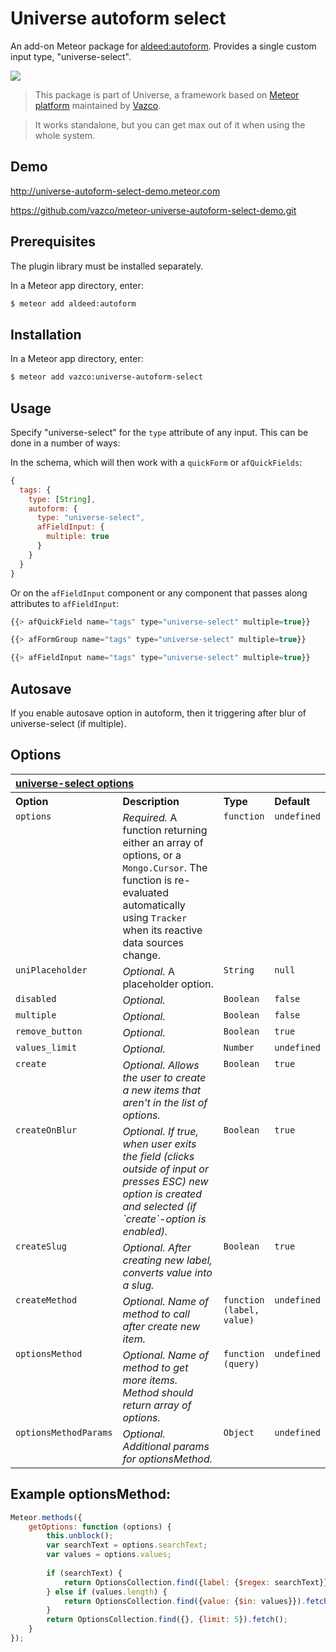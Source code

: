Universe autoform select
=========================

An add-on Meteor package for [aldeed:autoform](https://github.com/aldeed/meteor-autoform). Provides a single custom input type, "universe-select".

<a href="http://unicms.io"><img src="http://unicms.io/banners/standalone.png" /></a>

> This package is part of Universe, a framework based on [Meteor platform](http://meteor.com)
maintained by [Vazco](http://www.vazco.eu).

> It works standalone, but you can get max out of it when using the whole system.

## Demo
http://universe-autoform-select-demo.meteor.com

https://github.com/vazco/meteor-universe-autoform-select-demo.git


## Prerequisites

The plugin library must be installed separately.

In a Meteor app directory, enter:

```bash
$ meteor add aldeed:autoform
```

## Installation

In a Meteor app directory, enter:

```bash
$ meteor add vazco:universe-autoform-select
```

## Usage

Specify "universe-select" for the `type` attribute of any input. This can be done in a number of ways:

In the schema, which will then work with a `quickForm` or `afQuickFields`:

```js
{
  tags: {
    type: [String],
    autoform: {
      type: "universe-select",
      afFieldInput: {
        multiple: true
      }
    }
  }
}
```

Or on the `afFieldInput` component or any component that passes along attributes to `afFieldInput`:

```js
{{> afQuickField name="tags" type="universe-select" multiple=true}}

{{> afFormGroup name="tags" type="universe-select" multiple=true}}

{{> afFieldInput name="tags" type="universe-select" multiple=true}}
```

## Autosave

If you enable autosave option in autoform, then it triggering after blur of universe-select (if multiple).

## Options



<table width="100%">
	<tr>
		<th valign="top" colspan="4" align="left"><a href="#general" name="general">universe-select options</a></th>
	</tr>
	<tr>
		<th valign="top" width="120px" align="left">Option</th>
		<th valign="top" align="left">Description</th>
		<th valign="top" width="60px" align="left">Type</th>
		<th valign="top" width="60px" align="left">Default</th>
	</tr>
	<tr>
		<td valign="top"><code>options</code></td>
		<td valign="top"><i>Required.</i> A function returning either an array of options, or a <code>Mongo.Cursor</code>. The function is re-evaluated automatically using <code>Tracker</code> when its reactive data sources change.</td>
		<td valign="top"><code>function</code></td>
		<td valign="top"><code>undefined</code></td>
	</tr>
	<tr>
		<td valign="top"><code>uniPlaceholder</code></td>
		<td valign="top"><i>Optional.</i> A placeholder option.</td>
		<td valign="top"><code>String</code></td>
		<td valign="top"><code>null</code></td>
	</tr>
	<tr>
    		<td valign="top"><code>disabled</code></td>
    		<td valign="top"><i>Optional.</i></td>
    		<td valign="top"><code>Boolean</code></td>
    		<td valign="top"><code>false</code></td>
    	</tr>
	<tr>
		<td valign="top"><code>multiple</code></td>
		<td valign="top"><i>Optional.</i> </td>
		<td valign="top"><code>Boolean</code></td>
		<td valign="top"><code>false</code></td>
	</tr>
	<tr>
        <td valign="top"><code>remove_button</code></td>
        <td valign="top"><i>Optional.</i> </td>
        <td valign="top"><code>Boolean</code></td>
        <td valign="top"><code>true</code></td>
    </tr>
    <tr>
        <td valign="top"><code>values_limit</code></td>
        <td valign="top"><i>Optional.</i> </td>
        <td valign="top"><code>Number</code></td>
        <td valign="top"><code>undefined</code></td>
    </tr>
    <tr>
        <td valign="top"><code>create</code></td>
        <td valign="top"><i>Optional. Allows the user to create a new items that aren't in the list of options.</i> </td>
        <td valign="top"><code>Boolean</code></td>
        <td valign="top"><code>true</code></td>
    </tr>
    <tr>
        <td valign="top"><code>createOnBlur</code></td>
        <td valign="top"><i>Optional. If true, when user exits the field (clicks outside of input or presses ESC) new option is created and selected (if `create`-option is enabled).</i> </td>
        <td valign="top"><code>Boolean</code></td>
        <td valign="top"><code>true</code></td>
    </tr>
    <tr>
        <td valign="top"><code>createSlug</code></td>
        <td valign="top"><i>Optional. After creating new label, converts value into a slug.</i> </td>
        <td valign="top"><code>Boolean</code></td>
        <td valign="top"><code>true</code></td>
    </tr>
    <tr>
        <td valign="top"><code>createMethod</code></td>
        <td valign="top"><i>Optional. Name of method to call after create new item.</i> </td>
        <td valign="top"><code>function (label, value)</code></td>
        <td valign="top"><code>undefined</code></td>
    </tr>
    <tr>
        <td valign="top"><code>optionsMethod</code></td>
        <td valign="top"><i>Optional. Name of method to get more items. Method should return array of options.</i> </td>
        <td valign="top"><code>function (query)</code></td>
        <td valign="top"><code>undefined</code></td>
    </tr>
    <tr>
        <td valign="top"><code>optionsMethodParams</code></td>
        <td valign="top"><i>Optional. Additional params for optionsMethod.</i> </td>
        <td valign="top"><code>Object</code></td>
        <td valign="top"><code>undefined</code></td>
    </tr>
</table>


## Example optionsMethod:

```js
Meteor.methods({
    getOptions: function (options) {
        this.unblock();
        var searchText = options.searchText;
        var values = options.values;
        
        if (searchText) {
            return OptionsCollection.find({label: {$regex: searchText}}, {limit: 5}).fetch();
        } else if (values.length) {
            return OptionsCollection.find({value: {$in: values}}).fetch();
        }
        return OptionsCollection.find({}, {limit: 5}).fetch();
    }
});
```
